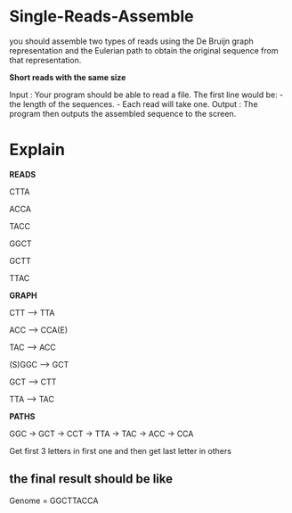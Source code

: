 # Single-Reads-Assemble
<p>you should assemble two types of reads using the De Bruijn graph representation and the Eulerian path to obtain the original sequence from that representation.</p>
<b>Short reads with the same size</b>

Input : Your program should be able to read a file.
The first line would be: - the length of the sequences.
                         - Each read will take one.
Output : The program then outputs the assembled sequence to the screen.


<h1>Explain</h1>

<b>READS</b> 
<p>CTTA</p>
<p>ACCA</p>
<p>TACC</p>
<p>GGCT</p>
<p>GCTT</p>
<p>TTAC</p>

<b>GRAPH</b> 
<p>CTT --> TTA</p>
<p>ACC --> CCA(E)</p>
<p>TAC --> ACC</p>
<p>(S)GGC --> GCT</p>
<p>GCT --> CTT</p>
<p>TTA --> TAC</p>


<b>PATHS</b> 
<p>GGC -> GCT -> CCT -> TTA -> TAC -> ACC -> CCA</p>
<p>Get first 3 letters in first one and then get last letter in others</p>


<h2>the final result should be like</h2>
<p>Genome = GGCTTACCA</p>
